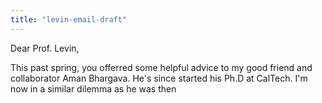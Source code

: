 ```yaml
---
title: "levin-email-draft"
---
```

Dear Prof. Levin,

This past spring, you offerred some helpful advice to my good friend and collaborator Aman Bhargava. He's since started his Ph.D at CalTech. I'm now in a similar dilemma as he was then